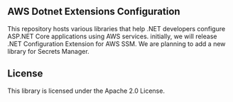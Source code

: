 ## AWS Dotnet Extensions Configuration

This repository hosts various libraries that help .NET developers configure ASP.NET Core applications using AWS services. initially, we will release .NET Configuration Extension for AWS SSM. We are planning to add a new library for Secrets Manager.

## License

This library is licensed under the Apache 2.0 License. 
